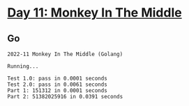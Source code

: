 # [Day 11: Monkey In The Middle](https://adventofcode.com/2022/day/11)

## Go

```console
2022-11 Monkey In The Middle (Golang)

Running...

Test 1.0: pass in 0.0001 seconds
Test 2.0: pass in 0.0061 seconds
Part 1: 151312 in 0.0001 seconds
Part 2: 51382025916 in 0.0391 seconds
```
